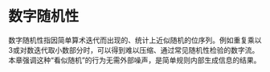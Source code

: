 # 数字随机性

数字随机性指因简单算术迭代而出现的、统计上近似随机的位序列。例如重复乘以3或对数迭代取小数部分时，可以得到难以压缩、通过常见随机性检验的数字流。本章强调这种“看似随机”的行为无需外部噪声，是简单规则内部生成信息的结果。
